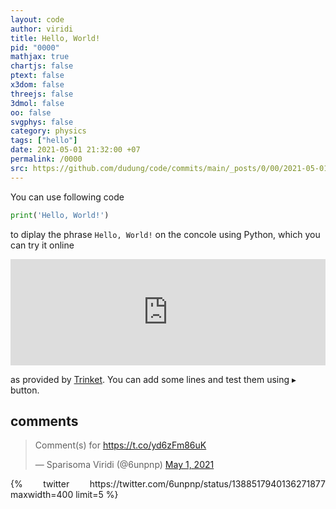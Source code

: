 ```yaml
---
layout: code
author: viridi
title: Hello, World!
pid: "0000"
mathjax: true
chartjs: false
ptext: false
x3dom: false
threejs: false
3dmol: false
oo: false
svgphys: false
category: physics
tags: ["hello"]
date: 2021-05-01 21:32:00 +07
permalink: /0000
src: https://github.com/dudung/code/commits/main/_posts/0/00/2021-05-01-hello.md
---
```

You can use following code

```python
print('Hello, World!')
```

to diplay the phrase `Hello, World!` on the concole using Python, which you can try it online

<iframe src="https://trinket.io/embed/python/7c5a38eb8a?showInstructions=true" width="100%" height="170" frameborder="0" marginwidth="0" marginheight="0" allowfullscreen></iframe>

as provided by [Trinket](https://trinket.io). You can add some lines and test them using $\blacktriangleright$ button.

## comments
<blockquote class="twitter-tweet" data-theme="light"><p lang="en" dir="ltr">Comment(s) for <a href="https://t.co/yd6zFm86uK">https://t.co/yd6zFm86uK</a></p>&mdash; Sparisoma Viridi (@6unpnp) <a href="https://twitter.com/6unpnp/status/1388517940136271877?ref_src=twsrc%5Etfw">May 1, 2021</a></blockquote> <script async src="https://platform.twitter.com/widgets.js" charset="utf-8"></script>

<div class='jekyll-twitter-plugin' align="justify">
    {% twitter https://twitter.com/6unpnp/status/1388517940136271877 maxwidth=400 limit=5 %}
</div>